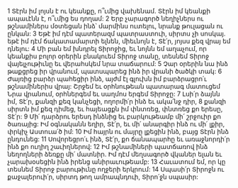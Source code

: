 1 Տէրն իմ լոյսն է ու կեանքը,
ո՞ւմից վախենամ.
Տէրն իմ կեանքի ապաւէնն է,
ո՞ւմից ես դողամ:
2 Երբ չարագործ նեղիչներս ու թշնամիներս մօտեցան ինձ՝ մարմինս ուտելու,
նրանք թուլացան ու ընկան:
3 Եթէ իմ դէմ պատերազմ պատրաստուի,
սիրտս չի սոսկայ.
եթէ իմ դէմ ճակատամարտի ելնեն,
միեւնոյն է, Տէ՛ր, յոյսս քեզ վրայ եմ դնելու:
4 Մի բան եմ խնդրել Տիրոջից,
եւ նոյնն եմ աղաչում,
որ կեանքիս բոլոր օրերին բնակուեմ Տիրոջ տանը,
տեսնեմ Տիրոջ վայելչութիւնը
եւ վերահսկեմ նրա տաճարում:
5 Չար օրերին նա ինձ թաքցրեց իր վրանում,
պատսպարեց ինձ իր վրանի ծածկի տակ:
6 Ժայռից բարձր պահեցիր ինձ,
այժմ էլ գլուխն իմ բարձրացրո՛ւ թշնամիներիս վրայ:
Շրջեմ եւ օրհնութեան պատարագ մատուցեմ Նրա վրանում,
օրհներգեմ եւ սաղմոս երգեմ Տիրոջը:
7 Լսի՛ր ձայնն իմ, Տէ՛ր,
քանզի քեզ կանչեցի,
ողորմի՛ր ինձ եւ ակա՛նջ դիր,
8 քանզի սիրտն իմ քեզ դիմեց,
եւ հայեացքն իմ փնտռեց, փնտռեց քո երեսը, Տէ՛ր:
9 Մի՛ դարձրու երեսդ ինձնից
եւ բարկութեամբ մի՛ շրջուիր քո ծառայից:
Իմ օգնականն եղիր, Տէ՛ր,
եւ մի՛ անարգիր ինձ ու մի՛ լքիր, փրկիչ Աստուա՛ծ իմ:
10 Իմ հայրն ու մայրը լքեցին ինձ,
բայց Տէրն ինձ ընդունեց:
11 Սովորեցրո՛ւ ինձ, Տէ՛ր, քո ճանապարհը
եւ առաջնորդի՛ր ինձ քո ուղիղ շաւիղներով:
12 Իմ թշնամիների պատճառով ինձ նեղողների ձեռքը մի՛ մատնիր.
Իմ դէմ մեղսագործ վկաներ ելան
եւ չարախօսեցին ինձ իրենց անիրաւութեամբ:
13 Հաւատում եմ, որ կը տեսնեմ Տիրոջ բարութիւնը ողջերի երկրում:
14 Սպասի՛ր Տիրոջն ու քաջալերուի՛ր,
սիրտդ թող ամրապնդուի,
Տիրո՛ջն սպասիր:
